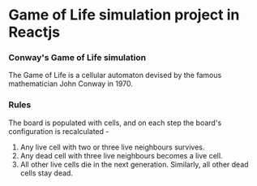 # Game of Life simulation project in Reactjs

<h3>Conway's Game of Life simulation</h3>

The Game of Life is a cellular automaton devised by the famous mathematician John Conway in 1970.

<h3>Rules</h3>
The board is populated with cells, and on each step the board's configuration is recalculated -

1. Any live cell with two or three live neighbours survives.
2. Any dead cell with three live neighbours becomes a live cell.
3. All other live cells die in the next generation. Similarly, all other dead cells stay dead.
